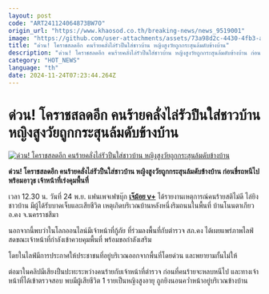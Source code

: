 ```yaml
---
layout: post
code: "ART241124064873BW7O"
origin_url: "https://www.khaosod.co.th/breaking-news/news_9519001"
image: "https://github.com/user-attachments/assets/73a98d2c-4430-4fb3-a312-51480f58a5af"
title: "ด่วน! โคราชสลดอีก คนร้ายคลั่งไล่รัวปืนใส่ชาวบ้าน หญิงสูงวัยถูกกระสุนล้มดับข้างบ้าน"
description: "ด่วน! โคราชสลดอีก คนร้ายคลั่งไล่รัวปืนใส่ชาวบ้าน หญิงสูงวัยถูกกระสุนล้มดับข้างบ้าน ก่อนขี่รถหนีไปพร้อมอาวุธ เจ้าหน้าที่เร่งคุมพื้นที่"
category: "HOT_NEWS"
language: "th"
date: 2024-11-24T07:23:44.264Z
---
```


# ด่วน! โคราชสลดอีก คนร้ายคลั่งไล่รัวปืนใส่ชาวบ้าน หญิงสูงวัยถูกกระสุนล้มดับข้างบ้าน

[![ด่วน! โคราชสลดอีก คนร้ายคลั่งไล่รัวปืนใส่ชาวบ้าน หญิงสูงวัยถูกกระสุนล้มดับข้างบ้าน](https://www.khaosod.co.th/wpapp/uploads/2024/11/korat-1.jpg "ด่วน! โคราชสลดอีก คนร้ายคลั่งไล่รัวปืนใส่ชาวบ้าน หญิงสูงวัยถูกกระสุนล้มดับข้างบ้าน")](https://www.khaosod.co.th/wpapp/uploads/2024/11/korat-1.jpg)

**ด่วน! โคราชสลดอีก คนร้ายคลั่งไล่รัวปืนใส่ชาวบ้าน หญิงสูงวัยถูกกระสุนล้มดับข้างบ้าน ก่อนขี่รถหนีไปพร้อมอาวุธ เจ้าหน้าที่เร่งคุมพื้นที่**

เวลา 12.30 น. วันที่ 24 พ.ย. แฟนเพจเฟซบุ๊ก [**เจ๊ม้อย v+**](https://www.facebook.com/profile.php?id=100091577111726&__cft__[0]=AZVlUp6Eep8mSZFd1AVPasRZYOd79DVGKVp5Sdt7grKPX0_VjJLOmCr_2dE2-rO6op03BMHEqGTVVW_1YrAjGTNJkV_4mTRDJgMI_-n6GlgWUM6NMOjqkt4xlmqssCv39GCvobPrlwjTDPqlggJdGbRmCFTce8quSOB9nEsTAVkmmUOTOMuoqUSZVGlniWv-0Zk&__tn__=-UC%2CP-R) ได้รายงานเหตุการณ์คนร้ายสติไม่ดี ไล่ยิงชาวบ้าน มีผู้ได้รับบาดเจ็บและเสียชีวิต เหตุเกิดบริเวณบ้านหลังหนึ่งริมถนนในพื้นที่ บ้านโนนตาเกียว อ.คง จ.นครราชสีมา

นอกจากนี้พบว่าในโลกออนไลน์มีเจ้าหน้าที่กู้ภัย ที่ร่วมลงพื้นที่กับตำรวจ สภ.คง ได้เผยแพร่ภาพไลฟ์สดขณะเจ้าหน้าที่กำลังเข้าควบคุมพื้นที่ พร้อมขอกำลังเสริม

โดยในไลฟ์มีการประกาศให้ประชาชนที่อยู่บริเวณออกจากพื้นที่โดยด่วน และพยายามกั้นไม่ให้

ต่อมาในคลิปมีเสียงปืนปะทะระหว่างคนร้ายกับเจ้าหน้าที่ตำรวจ ก่อนที่คนร้ายจะหลบหนีไป และทางเจ้าหน้าที่ได้เข้าตรวจสอบ พบมีผู้เสียชีวิต 1 รายเป็นหญิงสูงอายุ ถูกยิงนอนคว่ำหน้าอยู่บริเวณข้างบ้าน



